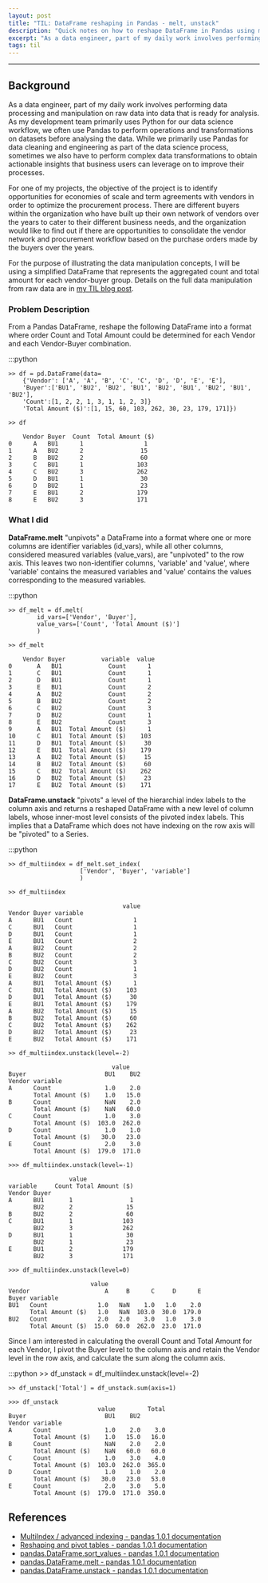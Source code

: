 ```yaml
---
layout: post
title: "TIL: DataFrame reshaping in Pandas - melt, unstack"
description: "Quick notes on how to reshape DataFrame in Pandas using melt and unstack"
excerpt: "As a data engineer, part of my daily work involves performing data processing and manipulation on raw data into data that is ready for analysis. As my development team primarily uses Python for our data science workflow, we often use Pandas to perform operations and transformations on datasets before analysing the data. While we primarily use Pandas for data cleaning and engineering as part of the data science process, sometimes we also have to perform complex data transformations to obtain actionable insights that business users can leverage on to improve their processes."
tags: til
---
```

---

## Background

As a data engineer, part of my daily work involves performing data processing and manipulation on raw data into data that is ready for analysis. As my development team primarily uses Python for our data science workflow, we often use Pandas to perform operations and transformations on datasets before analysing the data. While we primarily use Pandas for data cleaning and engineering as part of the data science process, sometimes we also have to perform complex data transformations to obtain actionable insights that business users can leverage on to improve their processes.

For one of my projects, the objective of the project is to identify opportunities for economies of scale and term agreements with vendors in order to optimize the procurement process. There are different buyers within the organization who have built up their own network of vendors over the years to cater to their different business needs, and the organization would like to find out if there are opportunities to consolidate the vendor network and procurement workflow based on the purchase orders made by the buyers over the years.

For the purpose of illustrating the data manipulation concepts, I will be using a simplified DataFrame that represents the aggregated count and total amount for each vendor-buyer group. Details on the full data manipulation from raw data are in [my TIL blog post](https://datadiaries.commons.host/dataframe-manipulation-sequence-groupby-agg-melt-unstack.html).

### Problem Description

From a Pandas DataFrame, reshape the following DataFrame into a format where order Count and Total Amount could be determined for each Vendor and each Vendor-Buyer combination.

:::python

    >> df = pd.DataFrame(data=
        {'Vendor': ['A', 'A', 'B', 'C', 'C', 'D', 'D', 'E', 'E'],      
        'Buyer':['BU1', 'BU2', 'BU2', 'BU1', 'BU2', 'BU1', 'BU2', 'BU1', 'BU2'],
        'Count':[1, 2, 2, 1, 3, 1, 1, 2, 3]}
        'Total Amount ($)':[1, 15, 60, 103, 262, 30, 23, 179, 171]})

    >> df

        Vendor Buyer  Count  Total Amount ($)
    0      A   BU1      1                 1
    1      A   BU2      2                15
    2      B   BU2      2                60
    3      C   BU1      1               103
    4      C   BU2      3               262
    5      D   BU1      1                30
    6      D   BU2      1                23
    7      E   BU1      2               179
    8      E   BU2      3               171

### What I did
 
**DataFrame.melt** "unpivots" a DataFrame into a format where one or more columns are identifier variables (id_vars), while all other columns, considered measured variables (value_vars), are "unpivoted" to the row axis. This leaves two non-identifier columns, 'variable' and 'value', where 'variable' contains the measured variables and 'value' contains the values corresponding to the measured variables.

:::python

    >> df_melt = df.melt(
            id_vars=['Vendor', 'Buyer'],
            value_vars=['Count', 'Total Amount ($)']
            )

    >> df_melt

        Vendor Buyer          variable  value
    0       A   BU1             Count      1
    1       C   BU1             Count      1
    2       D   BU1             Count      1
    3       E   BU1             Count      2
    4       A   BU2             Count      2
    5       B   BU2             Count      2
    6       C   BU2             Count      3
    7       D   BU2             Count      1
    8       E   BU2             Count      3
    9       A   BU1  Total Amount ($)      1
    10      C   BU1  Total Amount ($)    103
    11      D   BU1  Total Amount ($)     30
    12      E   BU1  Total Amount ($)    179
    13      A   BU2  Total Amount ($)     15
    14      B   BU2  Total Amount ($)     60
    15      C   BU2  Total Amount ($)    262
    16      D   BU2  Total Amount ($)     23
    17      E   BU2  Total Amount ($)    171

**DataFrame.unstack** "pivots" a level of the hierarchial index labels to the column axis and returns a reshaped DataFrame with a new level of column labels, whose inner-most level consists of the pivoted index labels. This implies that a DataFrame which does not have indexing on the row axis will be "pivoted" to a Series.

:::python

    >> df_multiindex = df_melt.set_index(
                        ['Vendor', 'Buyer', 'variable']
                        )

    >> df_multiindex

                                    value
    Vendor Buyer variable
    A      BU1   Count                 1
    C      BU1   Count                 1
    D      BU1   Count                 1
    E      BU1   Count                 2
    A      BU2   Count                 2
    B      BU2   Count                 2
    C      BU2   Count                 3
    D      BU2   Count                 1
    E      BU2   Count                 3
    A      BU1   Total Amount ($)      1
    C      BU1   Total Amount ($)    103
    D      BU1   Total Amount ($)     30
    E      BU1   Total Amount ($)    179
    A      BU2   Total Amount ($)     15
    B      BU2   Total Amount ($)     60
    C      BU2   Total Amount ($)    262
    D      BU2   Total Amount ($)     23
    E      BU2   Total Amount ($)    171

    >> df_multiindex.unstack(level=-2)

                                 value
    Buyer                      BU1    BU2
    Vendor variable
    A      Count               1.0    2.0
           Total Amount ($)    1.0   15.0
    B      Count               NaN    2.0
           Total Amount ($)    NaN   60.0
    C      Count               1.0    3.0
           Total Amount ($)  103.0  262.0
    D      Count               1.0    1.0
           Total Amount ($)   30.0   23.0
    E      Count               2.0    3.0
           Total Amount ($)  179.0  171.0
    
    >>> df_multiindex.unstack(level=-1)

                     value
    variable     Count Total Amount ($)
    Vendor Buyer
    A      BU1       1                1
           BU2       2               15
    B      BU2       2               60
    C      BU1       1              103
           BU2       3              262
    D      BU1       1               30
           BU2       1               23
    E      BU1       2              179
           BU2       3              171

    >>> df_multiindex.unstack(level=0)

                           value
    Vendor                     A     B      C     D      E
    Buyer variable
    BU1   Count              1.0   NaN    1.0   1.0    2.0
          Total Amount ($)   1.0   NaN  103.0  30.0  179.0
    BU2   Count              2.0   2.0    3.0   1.0    3.0
          Total Amount ($)  15.0  60.0  262.0  23.0  171.0

Since I am interested in calculating the overall Count and Total Amount for each Vendor, I pivot the Buyer level to the column axis and retain the Vendor level in the row axis, and calculate the sum along the column axis.

:::python
    >> df_unstack = df_multiindex.unstack(level=-2)

    >> df_unstack['Total'] = df_unstack.sum(axis=1)

    >>> df_unstack
                             value         Total
    Buyer                      BU1    BU2
    Vendor variable
    A      Count               1.0    2.0    3.0
           Total Amount ($)    1.0   15.0   16.0
    B      Count               NaN    2.0    2.0
           Total Amount ($)    NaN   60.0   60.0
    C      Count               1.0    3.0    4.0
           Total Amount ($)  103.0  262.0  365.0
    D      Count               1.0    1.0    2.0
           Total Amount ($)   30.0   23.0   53.0
    E      Count               2.0    3.0    5.0
           Total Amount ($)  179.0  171.0  350.0

## References

- [MultiIndex / advanced indexing - pandas 1.0.1 documentation](https://pandas.pydata.org/pandas-docs/stable/user_guide/advanced.html)
- [Reshaping and pivot tables - pandas 1.0.1 documentation](https://pandas.pydata.org/pandas-docs/stable/user_guide/reshaping.html)
- [pandas.DataFrame.sort_values - pandas 1.0.1 documentation](https://pandas.pydata.org/pandas-docs/stable/reference/api/pandas.DataFrame.sort_values.html)
- [pandas.DataFrame.melt - pandas 1.0.1 documentation](https://pandas.pydata.org/pandas-docs/stable/reference/api/pandas.DataFrame.melt.html)
- [pandas.DataFrame.unstack - pandas 1.0.1 documentation](https://pandas.pydata.org/pandas-docs/stable/reference/api/pandas.DataFrame.unstack.html)
